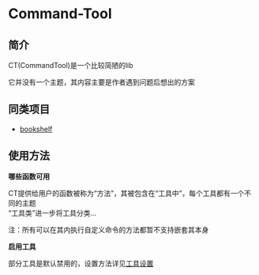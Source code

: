 # Command-Tool

## 简介

CT(CommandTool)是一个比较简陋的lib

它并没有一个主题，其内容主要是作者遇到问题后想出的方案

## 同类项目

- [bookshelf](https://github.com/mcbookshelf/Bookshelf)

## 使用方法

**哪些函数可用**

CT提供给用户的函数被称为“方法”，其被包含在“工具中”，每个工具都有一个不同的主题<br>
“工具类”进一步将工具分类...

注：所有可以在其内执行自定义命令的方法都暂不支持嵌套其本身

**启用工具**

部分工具是默认禁用的，设置方法详见[工具设置](工具设置.md)